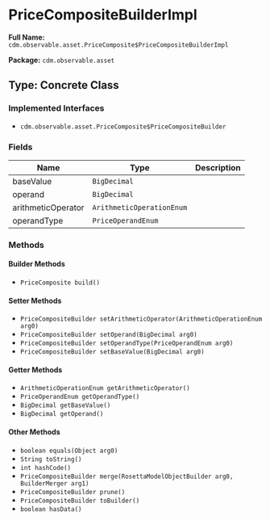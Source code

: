 # PriceCompositeBuilderImpl

**Full Name:** `cdm.observable.asset.PriceComposite$PriceCompositeBuilderImpl`

**Package:** `cdm.observable.asset`

## Type: Concrete Class

### Implemented Interfaces

- `cdm.observable.asset.PriceComposite$PriceCompositeBuilder`

### Fields

| Name | Type | Description |
|------|------|-------------|
| baseValue | `BigDecimal` |  |
| operand | `BigDecimal` |  |
| arithmeticOperator | `ArithmeticOperationEnum` |  |
| operandType | `PriceOperandEnum` |  |

### Methods

#### Builder Methods

- `PriceComposite build()`

#### Setter Methods

- `PriceCompositeBuilder setArithmeticOperator(ArithmeticOperationEnum arg0)`
- `PriceCompositeBuilder setOperand(BigDecimal arg0)`
- `PriceCompositeBuilder setOperandType(PriceOperandEnum arg0)`
- `PriceCompositeBuilder setBaseValue(BigDecimal arg0)`

#### Getter Methods

- `ArithmeticOperationEnum getArithmeticOperator()`
- `PriceOperandEnum getOperandType()`
- `BigDecimal getBaseValue()`
- `BigDecimal getOperand()`

#### Other Methods

- `boolean equals(Object arg0)`
- `String toString()`
- `int hashCode()`
- `PriceCompositeBuilder merge(RosettaModelObjectBuilder arg0, BuilderMerger arg1)`
- `PriceCompositeBuilder prune()`
- `PriceCompositeBuilder toBuilder()`
- `boolean hasData()`

